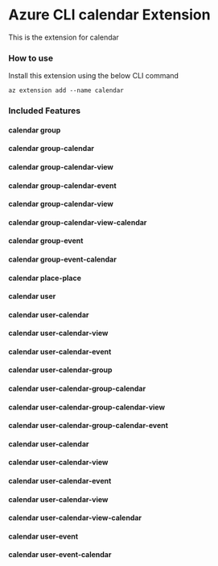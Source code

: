 # Azure CLI calendar Extension #
This is the extension for calendar

### How to use ###
Install this extension using the below CLI command
```
az extension add --name calendar
```

### Included Features ###
#### calendar group ####
#### calendar group-calendar ####
#### calendar group-calendar-view ####
#### calendar group-calendar-event ####
#### calendar group-calendar-view ####
#### calendar group-calendar-view-calendar ####
#### calendar group-event ####
#### calendar group-event-calendar ####
#### calendar place-place ####
#### calendar user ####
#### calendar user-calendar ####
#### calendar user-calendar-view ####
#### calendar user-calendar-event ####
#### calendar user-calendar-group ####
#### calendar user-calendar-group-calendar ####
#### calendar user-calendar-group-calendar-view ####
#### calendar user-calendar-group-calendar-event ####
#### calendar user-calendar ####
#### calendar user-calendar-view ####
#### calendar user-calendar-event ####
#### calendar user-calendar-view ####
#### calendar user-calendar-view-calendar ####
#### calendar user-event ####
#### calendar user-event-calendar ####